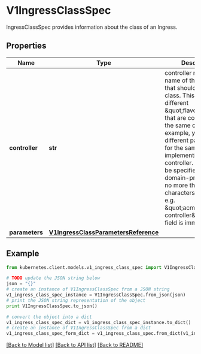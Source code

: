 # V1IngressClassSpec

IngressClassSpec provides information about the class of an Ingress.

## Properties

Name | Type | Description | Notes
------------ | ------------- | ------------- | -------------
**controller** | **str** | controller refers to the name of the controller that should handle this class. This allows for different \&quot;flavors\&quot; that are controlled by the same controller. For example, you may have different parameters for the same implementing controller. This should be specified as a domain-prefixed path no more than 250 characters in length, e.g. \&quot;acme.io/ingress-controller\&quot;. This field is immutable. | [optional] 
**parameters** | [**V1IngressClassParametersReference**](V1IngressClassParametersReference.md) |  | [optional] 

## Example

```python
from kubernetes.client.models.v1_ingress_class_spec import V1IngressClassSpec

# TODO update the JSON string below
json = "{}"
# create an instance of V1IngressClassSpec from a JSON string
v1_ingress_class_spec_instance = V1IngressClassSpec.from_json(json)
# print the JSON string representation of the object
print V1IngressClassSpec.to_json()

# convert the object into a dict
v1_ingress_class_spec_dict = v1_ingress_class_spec_instance.to_dict()
# create an instance of V1IngressClassSpec from a dict
v1_ingress_class_spec_form_dict = v1_ingress_class_spec.from_dict(v1_ingress_class_spec_dict)
```
[[Back to Model list]](../README.md#documentation-for-models) [[Back to API list]](../README.md#documentation-for-api-endpoints) [[Back to README]](../README.md)


